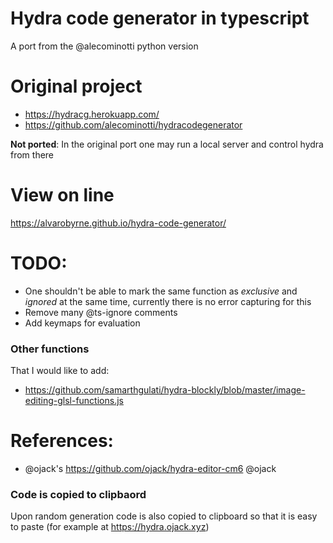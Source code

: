 # Hydra code generator in typescript

A port from the @alecominotti python version

# Original project
- https://hydracg.herokuapp.com/
- https://github.com/alecominotti/hydracodegenerator

**Not ported**: In the original port one may run a local server and control hydra from there

# View on line

https://alvarobyrne.github.io/hydra-code-generator/

# TODO:

- One shouldn't be able to mark the same function as _exclusive_ and _ignored_ at the same time, currently there is no error capturing for this
- Remove many @ts-ignore comments
- Add keymaps for evaluation
### Other functions 

That I would like to add:
- https://github.com/samarthgulati/hydra-blockly/blob/master/image-editing-glsl-functions.js

# References:

- @ojack's https://github.com/ojack/hydra-editor-cm6 @ojack

### Code is copied to clipbaord

Upon random generation code is also copied to clipboard so that it is easy to paste (for example at https://hydra.ojack.xyz)